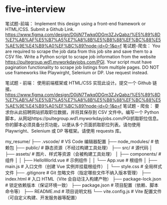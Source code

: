 # five-interview


笔试题-前端：
Implement this design using a front-end framework or HTML/CSS. Submit a Github Link.
https://www.figma.com/design/D0jjN7Twkq0DGm3ZJvQabz/%E5%89%8D%E7%AB%AF%E5%B7%A5%E7%A8%8B%E5%B8%88%EF%BC%88%E5%AE%9E%E4%B9%A0%EF%BC%89?node-id=0-1&p=f
笔试题-爬虫：
 You are required to scrape the job data from this job site and save them to a CSV file.  Write a Python script to scrape job information from the website https://pultegroup.wd1.myworkdayjobs.com/PGI.
 Your script must have pagination functionality to scrape job listings from multiple pages. DO NOT use frameworks like Playwirght, Selenium or DP. Use request instead.

笔试题 - 前端：
使用前端框架或 HTML/CSS 实现此设计。提交一个 Github 链接。
https://www.figma.com/design/D0jjN7Twkq0DGm3ZJvQabz/%E5%89%8D%E7%AB%AF%E5%B7%A5%E7%A8%8B%E5%B8%88%EF%BC%88%E5%AE%9E%E4%B9%A0%EF%BC%89?node-id=0-1&p=f
笔试题 - 爬虫：
要求你从此招聘网站抓取职位数据，并将其保存到 CSV 文件中。编写一个 Python 脚本，从网站https://pultegroup.wd1.myworkdayjobs.com/PGI抓取职位信息。
你的脚本必须具备分页功能，以便从多个页面抓取职位列表。请勿使用 Playwright、Selenium 或 DP 等框架。请使用 requests 库。

my_resume/
├── .vscode/                           # VS Code 编辑器配置
├── node_modules/           # 依赖包
├── public/                             # 静态资源（不经过构建工具处理）
├── src/                                    # 源代码
│   ├── assets/                      		# 图片、样式等资源（会被构建工具处理）
│   ├── components/         		# 组件
│   │   ├── HelloWorld.vue   	# 示例组件
│   │   └── App.vue                  	# 根组件
│   ├── main.js                      		# 入口文件（创建 Vue 实例并挂载根组件）
│   └── style.css                    		# 全局样式文件
├── .gitignore        	           # Git 忽略文件（指定哪些文件不纳入版本管理）
├── index.html                      # 入口 HTML（Vite 会自动注入构建产物）
├── package-lock.json       # 锁定依赖版本（保证环境一致）
├── package.json                 # 项目配置（依赖、脚本命令等）
├── README.md                   # 项目说明文档
└── vite.config.js    		   # Vite 配置文件（可自定义构建、开发服务器等配置）
